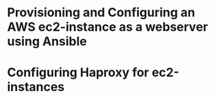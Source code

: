 # Provisioning and Configuring an AWS ec2-instance as a webserver using Ansible
# Configuring Haproxy for ec2-instances
